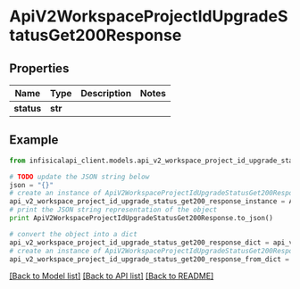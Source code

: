 # ApiV2WorkspaceProjectIdUpgradeStatusGet200Response


## Properties
Name | Type | Description | Notes
------------ | ------------- | ------------- | -------------
**status** | **str** |  | 

## Example

```python
from infisicalapi_client.models.api_v2_workspace_project_id_upgrade_status_get200_response import ApiV2WorkspaceProjectIdUpgradeStatusGet200Response

# TODO update the JSON string below
json = "{}"
# create an instance of ApiV2WorkspaceProjectIdUpgradeStatusGet200Response from a JSON string
api_v2_workspace_project_id_upgrade_status_get200_response_instance = ApiV2WorkspaceProjectIdUpgradeStatusGet200Response.from_json(json)
# print the JSON string representation of the object
print ApiV2WorkspaceProjectIdUpgradeStatusGet200Response.to_json()

# convert the object into a dict
api_v2_workspace_project_id_upgrade_status_get200_response_dict = api_v2_workspace_project_id_upgrade_status_get200_response_instance.to_dict()
# create an instance of ApiV2WorkspaceProjectIdUpgradeStatusGet200Response from a dict
api_v2_workspace_project_id_upgrade_status_get200_response_from_dict = ApiV2WorkspaceProjectIdUpgradeStatusGet200Response.from_dict(api_v2_workspace_project_id_upgrade_status_get200_response_dict)
```
[[Back to Model list]](../README.md#documentation-for-models) [[Back to API list]](../README.md#documentation-for-api-endpoints) [[Back to README]](../README.md)


